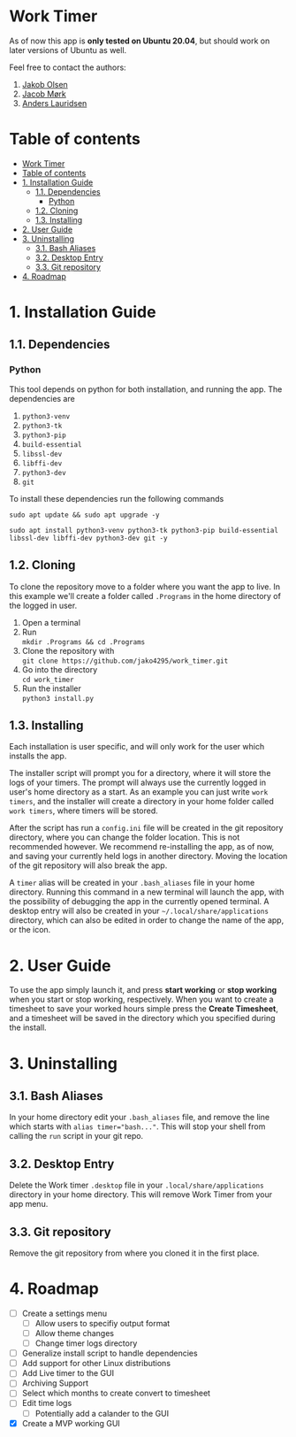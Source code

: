 # Work Timer
As of now this app is **only tested on Ubuntu 20.04**, but should work on later versions of Ubuntu as well.

Feel free to contact the authors:
1. [Jakob Olsen](https://github.com/jako4295)
2. [Jacob Mørk](https://github.com/Jacob-EWE)
3. [Anders Lauridsen](https://github.com/ahll19)

# Table of contents
- [Work Timer](#work-timer)
- [Table of contents](#table-of-contents)
- [1. Installation Guide](#1-installation-guide)
  - [1.1. Dependencies](#11-dependencies)
    - [Python](#python)
  - [1.2. Cloning](#12-cloning)
  - [1.3. Installing](#13-installing)
- [2. User Guide](#2-user-guide)
- [3. Uninstalling](#3-uninstalling)
  - [3.1. Bash Aliases](#31-bash-aliases)
  - [3.2. Desktop Entry](#32-desktop-entry)
  - [3.3. Git repository](#33-git-repository)
- [4. Roadmap](#4-roadmap)


# 1. Installation Guide
## 1.1. Dependencies
### Python
This tool depends on python for both installation, and running the app. The dependencies are
1. `python3-venv`
2. `python3-tk`
3. `python3-pip`
4. `build-essential` 
5. `libssl-dev`
6. `libffi-dev`
7. `python3-dev`
8. `git`

To install these dependencies run the following commands
```
sudo apt update && sudo apt upgrade -y
```
```
sudo apt install python3-venv python3-tk python3-pip build-essential libssl-dev libffi-dev python3-dev git -y
```

## 1.2. Cloning
To clone the repository move to a folder where you want the app to live. In this example we'll create a folder called `.Programs` in the home directory of the logged in user.

1. Open a terminal
2. Run <br>`mkdir .Programs && cd .Programs`
3. Clone the repository with <br>`git clone https://github.com/jako4295/work_timer.git`
4. Go into the directory <br>`cd work_timer`
5. Run the installer <br>`python3 install.py`

## 1.3. Installing
Each installation is user specific, and will only work for the user which installs the app.

The installer script will prompt you for a directory, where it will store the logs of your timers. The prompt will always use the currently logged in user's home directory as a start. As an example you can just write `work timers`, and the installer will create a directory in your home folder called `work timers`, where timers will be stored.

After the script has run a `config.ini` file will be created in the git repository directory, where you can change the folder location. This is not recommended however. We recommend re-installing the app, as of now, and saving your currently held logs in another directory. Moving the location of the git repository will also break the app.

A `timer` alias will be created in your `.bash_aliases` file in your home directory. Running this command in a new terminal will launch the app, with the possibility of debugging the app in the currently opened terminal. A desktop entry will also be created in your `~/.local/share/applications` directory, which can also be edited in order to change the name of the app, or the icon.

# 2. User Guide
To use the app simply launch it, and press **start working** or **stop working** when you start or stop working, respectively. When you want to create a timesheet to save your worked hours simple press the **Create Timesheet**, and a timesheet will be saved in the directory which you specified during the install.

# 3. Uninstalling
## 3.1. Bash Aliases
In your home directory edit your `.bash_aliases` file, and remove the line which starts with `alias timer="bash..."`. This will stop your shell from calling the `run` script in your git repo.

## 3.2. Desktop Entry
Delete the Work timer `.desktop` file in your `.local/share/applications` directory in your home directory. This will remove Work Timer from your app menu.

## 3.3. Git repository
Remove the git repository from where you cloned it in the first place.

# 4. Roadmap
- [ ] Create a settings menu
  - [ ] Allow users to specifiy output format
  - [ ] Allow theme changes
  - [ ] Change timer logs directory
- [ ] Generalize install script to handle dependencies
- [ ] Add support for other Linux distributions
- [ ] Add Live timer to the GUI
- [ ] Archiving Support
- [ ] Select which months to create convert to timesheet
- [ ] Edit time logs
  - [ ] Potentially add a calander to the GUI

- [x] Create a MVP working GUI